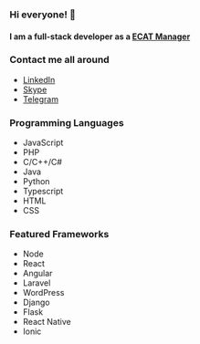 ### Hi everyone! 👋
#### I am a full-stack developer as a <a href="https://manager.ec-at.com/referral/U2FsdGVkX18yC4jDUhf3Kw*qDFGL8FiETS3sb7lkkKgBTSrxZMTny8sRrlmCN3o8" target="_blank">ECAT Manager</a>
### Contact me all around
 - [LinkedIn](https://www.linkedin.com/in/kroim) 
 - [Skype](https://join.skype.com/invite/eumi2mzscGm8)
 - [Telegram](https://t.me/kroim1202)
 ### Programming Languages
  - JavaScript
  - PHP
  - C/C++/C#
  - Java
  - Python
  - Typescript
  - HTML
  - CSS
  
### Featured Frameworks
 - Node
 - React
 - Angular
 - Laravel
 - WordPress
 - Django
 - Flask
 - React Native
 - Ionic
